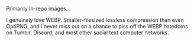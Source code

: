 Primarily in-repo images.

I genuinely love WEBP. Smaller-filesized lossless compression than even OptiPNG, and I never miss out on a chance to piss off the WEBP hatedoms on Tumblr, Discord, and most other social text computer networks.
